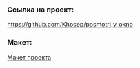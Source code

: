 
### Ссылка на проект:
<https://github.com/Khosep/posmotri_v_okno>

### Макет:
[Макет проекта](https://www.figma.com/design/QHcvX1RsUI89CulRB7HLk6/%25234-%D0%9F%D0%BE%D1%81%D0%BC%D0%BE%D1%82%D1%80%D0%B8-%D0%B2-%D0%BE%D0%BA%D0%BD%D0%BE?node-id=0-1 "Ссылка на макет проекта")